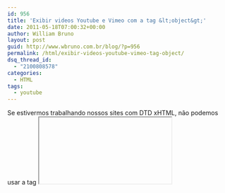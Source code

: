 ```yaml
---
id: 956
title: 'Exibir videos Youtube e Vimeo com a tag &lt;object&gt;'
date: 2011-05-18T07:00:32+00:00
author: William Bruno
layout: post
guid: http://www.wbruno.com.br/blog/?p=956
permalink: /html/exibir-videos-youtube-vimeo-tag-object/
dsq_thread_id:
  - "2100808578"
categories:
  - HTML
tags:
  - youtube
---
```

Se estivermos trabalhando nossos sites com DTD xHTML, não podemos usar a tag <iframe>, então a saída, é embedar com a tag <object>, que funciona muito bem, e valida no w3c.

Apesar do Youtube hoje em dia, só fornecer o embed com iframe, antigamente o código que ele disponibilizava, era baseado nas tags <object>, e <embed>. Acredito que por questões de compatibilidade, ainda hoje conseguimos servir videos do Youtube nos nossos sites, usando a tag object apenas.

<!--more-->

<pre name="code" class="html">&lt;object height="196" width="305" data="http://www.youtube.com/v/HiaOFOMPOBc" type="application/x-shockwave-flash">
                &lt;param name="wmode" value="transparent" />
                &lt;param name="quality" value="hight" />
                &lt;param name="src" value="http://www.youtube.com/v/HiaOFOMPOBc" />
        &lt;/object>
</pre>

No embed do YT, convém notar o formato com que o atributo **data**, e o **value** do param src, devem ser passados.
  
O link no youtube para o vídeo é do tipo: <u>http://www.youtube.com/watch?v=</u>**HiaOFOMPOBc**
  
Sendo o valor que destaque ali em negrito o ID dele.

Para fazer o embed corretamente, vc deve extrair esse ID, e jogar no novo formato da URL: <u>http://www.youtube.com/v/</u>ID\_DO\_VIDEO_AQUI

Já para o vimeo, o buraco é um pouco mais embaixo

<pre name="code" class="html">&lt;object height="196" width="305" type="application/x-shockwave-flash" class="" data="http://a.vimeocdn.com/p/flash/moogaloop/5.1.14/moogaloop.swf?v=1.0.0" style="visibility: visible;">

        &lt;param name="allowscriptaccess" value="always">
        &lt;param name="allowfullscreen" value="true">
        &lt;param name="scalemode" value="noscale">
        &lt;param name="quality" value="high">
        &lt;param name="wmode" value="opaque">
        &lt;param name="bgcolor" value="#000000">
        &lt;param name="flashvars" value="server=vimeo.com&player_server=player.vimeo.com&cdn_server=a.vimeocdn.com&embed_location=&force_embed=0&force_info=1&moogaloop_type=moogaloop_local&js_api=1&js_getConfig=player23465729_920282954.getConfig&js_setConfig=player23465729_920282954.setConfig&clip_id=23465729&fullscreen=1&js_onLoad=player23465729_920282954.player.moogaloopLoaded&js_onThumbLoaded=player23465729_920282954.player.moogaloopThumbLoaded">

&lt;/object>
</pre>

ali nos **flasvars**, dê uma atenção especial ao parâmetro: **clip_id=17100311**, alterando esse ID, vc consegue alterar o vídeo que será exibido no teu embed.

É isso =)